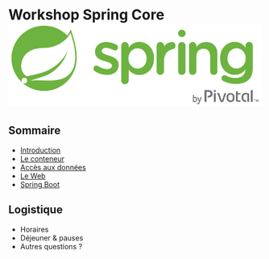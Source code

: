 # Workshop Spring Core <img src="ressources/images/spring-by-pivotal.png" alt="Logo Spring" >

<!-- .slide: class="page-title" -->




## Sommaire

<!-- .slide: id="master-toc" class="toc" -->

*   [Introduction](#/1)
*   [Le conteneur](#/2)
*   [Accès aux données](#/3)
*   [Le Web](#/4)
*   [Spring Boot](#/5)



## Logistique

*   Horaires
*   Déjeuner & pauses
*   Autres questions ?



<!-- .slide: class="page-questions" -->
